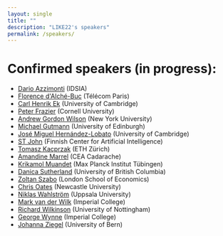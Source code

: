 ```yaml
---
layout: single
title: ""
description: "LIKE22's speakers"
permalink: /speakers/
---
```


# Confirmed speakers (in progress): 

  * [Dario Azzimonti](https://sites.google.com/view/darioazzimonti/home) (IDSIA)  
  * [Florence d'Alché-Buc](https://perso.telecom-paristech.fr/fdalche/) (Télécom Paris)  
  * [Carl Henrik Ek](http://carlhenrik.com/) (University of Cambridge)  
  * [Peter Frazier](https://people.orie.cornell.edu/pfrazier/) (Cornell University)  
  * [Andrew Gordon Wilson](https://cims.nyu.edu/~andrewgw/) (New York University)  
  * [Michael Gutmann](https://michaelgutmann.github.io/) (University of Edinburgh)  
  * [José Miguel Hernández-Lobato](https://jmhl.org/) (University of Cambridge)  
  * [ST John](http://www.infinitecuriosity.org/about/) (Finnish Center for Artificial Intelligence)  
  * [Tomasz Kacprzak](http://tomaszkacprzak.github.io/) (ETH Zürich)  
  * [Amandine Marrel](https://scholar.google.com/citations?user=fYND7JQAAAAJ&hl=en) (CEA Cadarache)  
  * [Krikamol Muandet](http://www.krikamol.org/) (Max Planck Institut Tübingen)  
  * [Danica Sutherland](https://djsutherland.ml/) (University of British Columbia)  
  * [Zoltan Szabo](https://zoltansz.github.io/) (London School of Economics)  
  * [Chris Oates](http://oates.work/) (Newcastle University)  
  * [Niklas Wahlström](https://katalog.uu.se/profile/?id=N16-250) (Uppsala University)  
  * [Mark van der Wilk](https://mvdw.uk/) (Imperial College)  
  * [Richard Wilkinson](https://rich-d-wilkinson.github.io/) (University of Nottingham)  
  * [George Wynne](https://georgewynne.github.io/) (Imperial College)  
  * [Johanna Ziegel](https://www.imsv.unibe.ch/about_us/staff/prof_dr_ziegel_johanna_f/index_eng.html) (University of Bern)  

